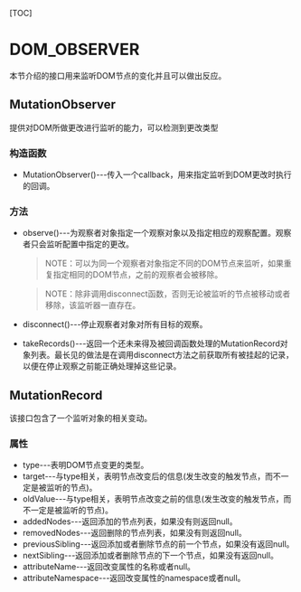 [TOC]

# DOM_OBSERVER

本节介绍的接口用来监听DOM节点的变化并且可以做出反应。



## MutationObserver

提供对DOM所做更改进行监听的能力，可以检测到更改类型

### 构造函数

- MutationObserver()---传入一个callback，用来指定监听到DOM更改时执行的回调。

### 方法

- observe()---为观察者对象指定一个观察对象以及指定相应的观察配置。观察者只会监听配置中指定的更改。

  > NOTE：可以为同一个观察者对象指定不同的DOM节点来监听，如果重复指定相同的DOM节点，之前的观察者会被移除。

  > NOTE：除非调用disconnect函数，否则无论被监听的节点被移动或者移除，该监听器一直存在。

- disconnect()---停止观察者对象对所有目标的观察。

- takeRecords()---返回一个还未来得及被回调函数处理的MutationRecord对象列表。最长见的做法是在调用disconnect方法之前获取所有被挂起的记录，以便在停止观察之前能正确处理掉这些记录。



## MutationRecord

该接口包含了一个监听对象的相关变动。

### 属性

- type---表明DOM节点变更的类型。
- target---与type相关，表明节点改变后的信息(发生改变的触发节点，而不一定是被监听的节点)。
- oldValue---与type相关，表明节点改变之前的信息(发生改变的触发节点，而不一定是被监听的节点)。
- addedNodes---返回添加的节点列表，如果没有则返回null。
- removedNodes---返回删除的节点列表，如果没有则返回null。
- previousSibling---返回添加或者删除节点的前一个节点，如果没有返回null。
- nextSibling---返回添加或者删除节点的下一个节点，如果没有返回null。
- attributeName---返回改变属性的名称或者null。
- attributeNamespace---返回改变属性的namespace或者null。
